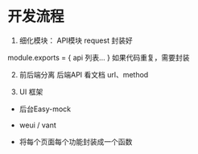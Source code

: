 # 开发流程

1. 细化模块： API模块
  request 封装好

  module.exports = {
    api 列表...
  }
  如果代码重复，需要封装

2. 前后端分离
  后端API 看文档
  url、method

3. UI 框架

- 后台Easy-mock

- weui / vant

- 将每个页面每个功能封装成一个函数

